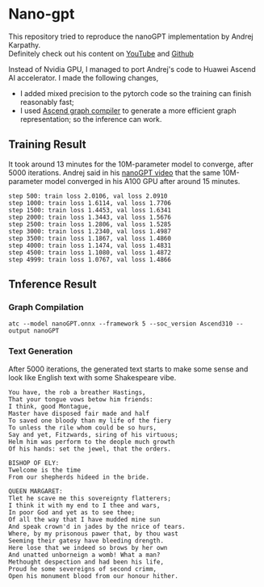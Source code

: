 # Nano-gpt
This repository tried to reproduce the nanoGPT implementation by Andrej Karpathy.  
Definitely check out his content on [YouTube](https://www.youtube.com/watch?v=kCc8FmEb1nY&t=6039s) and [Github](https://github.com/karpathy/nanoGPT)  

Instead of Nvidia GPU, I managed to port Andrej's code to Huawei Ascend AI accelerator.
I made the following changes,
* I added mixed precision to the pytorch code so the training can finish reasonably fast;
* I used [Ascend graph compiler](https://www.hiascend.com/document/detail/en/canncommercial/600/inferapplicationdev/atctool/atlasatc_16_0007.html) to generate a more efficient graph representation; so the inference can work.

## Training Result
It took around 13 minutes for the 10M-parameter model to converge, after 5000 iterations.
Andrej said in his [nanoGPT video](https://www.youtube.com/watch?v=kCc8FmEb1nY&t=6039s)
that the same 10M-parameter model converged in his A100 GPU after around 15 minutes.
```
step 500: train loss 2.0106, val loss 2.0910
step 1000: train loss 1.6114, val loss 1.7706
step 1500: train loss 1.4453, val loss 1.6341
step 2000: train loss 1.3443, val loss 1.5676
step 2500: train loss 1.2806, val loss 1.5285
step 3000: train loss 1.2340, val loss 1.4987
step 3500: train loss 1.1867, val loss 1.4860
step 4000: train loss 1.1474, val loss 1.4831
step 4500: train loss 1.1080, val loss 1.4872
step 4999: train loss 1.0767, val loss 1.4866
```

## Tnference Result
### Graph Compilation
```
atc --model nanoGPT.onnx --framework 5 --soc_version Ascend310 --output nanoGPT
```
### Text Generation
After 5000 iterations, the generated text starts to make some sense and look like English text with some Shakespeare vibe.
```
You have, the rob a breather Hastings,
That your tongue vows betow him friends:
I think, good Montague,
Master have disposed fair made and half
To saved one bloody than my life of the fiery
To unless the rile whom could be so hurs,
Say and yet, Fitzwards, siring of his virtuous;
Helm him was perform to the deople much growth
Of his hands: set the jewel, that the orders.

BISHOP OF ELY:
Twelcome is the time
From our shepherds hideed in the bride.

QUEEN MARGARET:
Tlet he scave me this sovereignty flatterers;
I think it with my end to I thee and wars,
In poor God and yet as to see thee;
Of all the way that I have mudded mine sun
And speak crown'd in jades by the nrice of tears.
Where, by my prisonous pawer that, by thou wast
Seeming their gatesy have bleeding drength.
Here lose that we indeed so brows by her own
And unatted unborneign a womb! What a man?
Methought despection and had been his life,
Proud he some severeigns of second crimm,
Open his monument blood from our honour hither.
```
